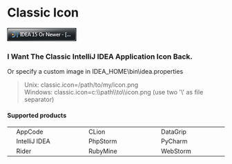 # Classic Icon
![Screenshot](/win.png)
### I Want The Classic IntelliJ IDEA Application Icon Back.
Or specify a custom image in IDEA_HOME\bin\idea.properties
> Unix: classic.icon=/path/to/my/icon.png<br>
> Windows: classic.icon=c:\\\path\\\to\\\icon.png (use two '\\' as file separator)

#### Supported products
<table>
<tr><td><img src="https://raw.githubusercontent.com/retomerz/classic-icon-idea/master/resources/ch/retomerz/appcode.png" alt="AppCode" /></td><td width="150">AppCode</td>
<td><img src="https://raw.githubusercontent.com/retomerz/classic-icon-idea/master/resources/ch/retomerz/clion.png" alt="CLion" /></td><td width="150">CLion</td>
<td><img src="https://raw.githubusercontent.com/retomerz/classic-icon-idea/master/resources/ch/retomerz/datagrip.png" alt="DataGrip" /></td><td width="150">DataGrip</td></tr>

<tr><td><img src="https://raw.githubusercontent.com/retomerz/classic-icon-idea/master/resources/ch/retomerz/icon.png" alt="IntelliJ IDEA" /></td><td>IntelliJ IDEA</td>
<td><img src="https://raw.githubusercontent.com/retomerz/classic-icon-idea/master/resources/ch/retomerz/phpstorm.png" alt="PhpStorm" /></td><td>PhpStorm</td>
<td><img src="https://raw.githubusercontent.com/retomerz/classic-icon-idea/master/resources/ch/retomerz/pycharm.png" alt="PyCharm" /></td><td>PyCharm</td></tr>

<tr><td><img src="https://raw.githubusercontent.com/retomerz/classic-icon-idea/master/resources/ch/retomerz/rider.png" alt="Rider" /></td><td>Rider</td>
<td><img src="https://raw.githubusercontent.com/retomerz/classic-icon-idea/master/resources/ch/retomerz/rubymine.png" alt="RubyMine" /></td><td>RubyMine</td>
<td><img src="https://raw.githubusercontent.com/retomerz/classic-icon-idea/master/resources/ch/retomerz/webstorm.png" alt="WebStorm" /></td><td>WebStorm</td></tr>
</table>
